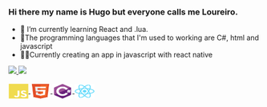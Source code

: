 ### Hi there my name is Hugo but everyone calls me Loureiro.


- 🌱 I’m currently learning React and .lua.
- 🌱The programming languages that I'm used to working are C#, html and javascript
- 👨‍💻Currently creating an app in javascript with react native

 <a href="https://github.com/Loureiro32">
  <img height="180em" src="https://github-readme-stats.vercel.app/api?username=Loureiro32&show_icons=true&theme=dracula&include_all_commits=true&count_private=true"/>
  <img height="180em" src="https://github-readme-stats.vercel.app/api/top-langs/?username=Loureiro32&layout=compact&langs_count=2&theme=dracula"/>
</div>
  
  <div style="display: inline_block"><br>
  <img align="center" alt="Loureiro-Js" height="30" width="40" src="https://raw.githubusercontent.com/devicons/devicon/master/icons/javascript/javascript-plain.svg">
  <img align="center" alt="Loureiro-HTML" height="30" width="40" src="https://raw.githubusercontent.com/devicons/devicon/master/icons/html5/html5-original.svg">
  <img align="center" alt="LOureiro-Csharp" height="30" width="40" src="https://raw.githubusercontent.com/devicons/devicon/master/icons/csharp/csharp-original.svg">
  <img align="center" alt="Loureiro-React" height="30" width="40" src="https://raw.githubusercontent.com/devicons/devicon/master/icons/react/react-original.svg">
</div>
